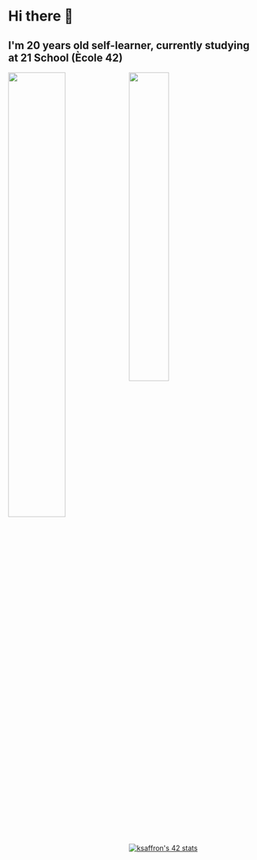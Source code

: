 # Hi there 👋  
## I'm 20 years old self-learner, currently studying at 21 School (Ècole 42)




<!--
**koztimesin/koztimesin** is a ✨ _special_ ✨ repository because its `README.md` (this file) appears on your GitHub profile.

Here are some ideas to get you started:

- 🔭 I’m currently working on ...
- 🌱 I’m currently learning ...
- 👯 I’m looking to collaborate on ...
- 🤔 I’m looking for help with ...
- 💬 Ask me about ...
- 📫 How to reach me: ...
- 😄 Pronouns: ...
- ⚡ Fun fact: ...
-->

<img align = "left" width = "48%" src = "https://github-readme-stats.vercel.app/api?username=koztimesin&show_icons=true&theme=tokyonight" />

<img align = "left" width = "40%" src = "https://github-readme-stats.vercel.app/api/top-langs/?username=koztimesin&layout=compact&theme=tokyonight" />  

[![ksaffron's 42 stats](https://badge42.vercel.app/api/v2/cl5p8q72e004009jrd2ukykfk/stats?cursusId=21&coalitionId=91)](https://github.com/JaeSeoKim/badge42)
